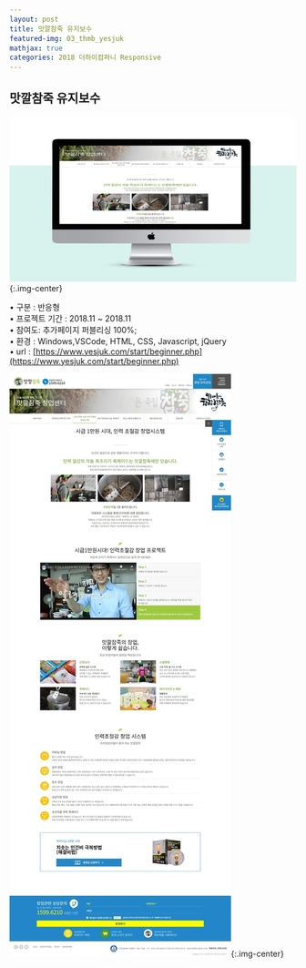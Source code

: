 ```yaml
---
layout: post
title: 맛깔참죽 유지보수
featured-img: 03_thmb_yesjuk
mathjax: true
categories: 2018 더하이컴퍼니 Responsive 
---
```


## 맛깔참죽 유지보수  

![03_thmb_yesjuk](/assets/img/posts/03_thmb_yesjuk.jpg){:.img-center}  

• 구분 : 반응형  
• 프로젝트 기간 : 2018.11 ~ 2018.11  
• 참여도: 추가페이지 퍼블리싱 100%;  
• 환경 : Windows,VSCode, HTML, CSS, Javascript, jQuery  
• url : [https://www.yesjuk.com/start/beginner.php](https://www.yesjuk.com/start/beginner.php) 

![03_yesjuk_beginner](/images/03_yesjuk_beginner.jpg){:.img-center}  